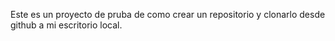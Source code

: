 Este es un proyecto de pruba de como crear un repositorio y clonarlo desde github a mi escritorio local.